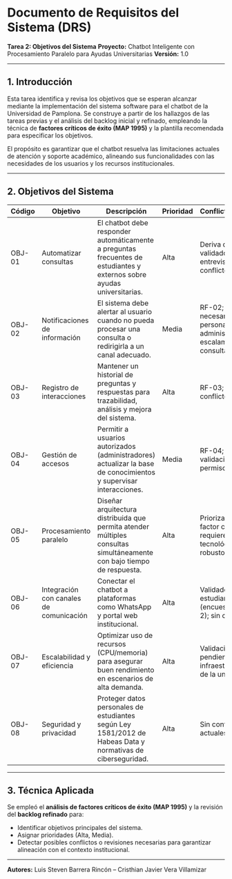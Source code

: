 # Documento de Requisitos del Sistema (DRS)

**Tarea 2: Objetivos del Sistema**
**Proyecto:** Chatbot Inteligente con Procesamiento Paralelo para Ayudas Universitarias
**Versión:** 1.0

---

## 1. Introducción

Esta tarea identifica y revisa los objetivos que se esperan alcanzar mediante la implementación del sistema software para el chatbot de la Universidad de Pamplona. Se construye a partir de los hallazgos de las tareas previas y el análisis del backlog inicial y refinado, empleando la técnica de **factores críticos de éxito (MAP 1995)** y la plantilla recomendada para especificar los objetivos.

El propósito es garantizar que el chatbot resuelva las limitaciones actuales de atención y soporte académico, alineando sus funcionalidades con las necesidades de los usuarios y los recursos institucionales.

---

## 2. Objetivos del Sistema

| Código | Objetivo                                | Descripción                                                                                                             | Prioridad | Conflictos/Revisión                                                                    |
| ------ | --------------------------------------- | ----------------------------------------------------------------------------------------------------------------------- | --------- | -------------------------------------------------------------------------------------- |
| OBJ-01 | Automatizar consultas                   | El chatbot debe responder automáticamente a preguntas frecuentes de estudiantes y externos sobre ayudas universitarias. | Alta      | Deriva del RF-01, validado en entrevistas; sin conflictos.                             |
| OBJ-02 | Notificaciones de información           | El sistema debe alertar al usuario cuando no pueda procesar una consulta o redirigirla a un canal adecuado.             | Media     | RF-02; revisión necesaria con personal administrativo sobre escalamiento de consultas. |
| OBJ-03 | Registro de interacciones               | Mantener un historial de preguntas y respuestas para trazabilidad, análisis y mejora del sistema.                       | Alta      | RF-03; sin conflictos actuales.                                                        |
| OBJ-04 | Gestión de accesos                      | Permitir a usuarios autorizados (administradores) actualizar la base de conocimientos y supervisar interacciones.       | Media     | RF-04; sujeto a validación de permisos internos.                                       |
| OBJ-05 | Procesamiento paralelo                  | Diseñar arquitectura distribuida que permita atender múltiples consultas simultáneamente con bajo tiempo de respuesta.  | Alta      | Priorizado como factor crítico; requiere recursos tecnológicos robustos.               |
| OBJ-06 | Integración con canales de comunicación | Conectar el chatbot a plataformas como WhatsApp y portal web institucional.                                             | Alta      | Validado con los estudiantes (encuestas Tarea 2); sin conflictos.                      |
| OBJ-07 | Escalabilidad y eficiencia              | Optimizar uso de recursos (CPU/memoria) para asegurar buen rendimiento en escenarios de alta demanda.                   | Alta      | Validación pendiente con infraestructura TI de la universidad.                         |
| OBJ-08 | Seguridad y privacidad                  | Proteger datos personales de estudiantes según Ley 1581/2012 de Habeas Data y normativas de ciberseguridad.             | Alta      | Sin conflictos actuales.                                                               |

---

## 3. Técnica Aplicada

Se empleó el **análisis de factores críticos de éxito (MAP 1995)** y la revisión del **backlog refinado** para:

* Identificar objetivos principales del sistema.
* Asignar prioridades (Alta, Media).
* Detectar posibles conflictos o revisiones necesarias para garantizar alineación con el contexto institucional.

---

**Autores:** Luis Steven Barrera Rincón – Cristhian Javier Vera Villamizar
